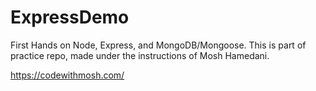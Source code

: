 # ExpressDemo
First Hands on Node, Express, and MongoDB/Mongoose. This is part of practice repo, made under the instructions of Mosh Hamedani.

<a>https://codewithmosh.com/</a>
